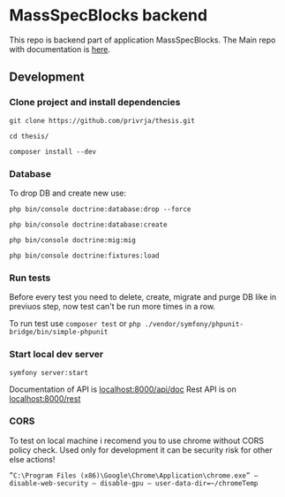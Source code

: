# MassSpecBlocks backend

This repo is backend part of application MassSpecBlocks. The Main repo with documentation is [here](https://github.com/privrja/MassSpecBlocks).

## Development

### Clone project and install dependencies

```git clone https://github.com/privrja/thesis.git```

```cd thesis/```

```composer install --dev```

### Database

To drop DB and create new use:

```php bin/console doctrine:database:drop --force```

```php bin/console doctrine:database:create```

```php bin/console doctrine:mig:mig```

```php bin/console doctrine:fixtures:load```

### Run tests
Before every test you need to delete, create, migrate and purge DB like in previuos step, now test can't be run more times in a row.

To run test use ```composer test``` or ```php ./vendor/symfony/phpunit-bridge/bin/simple-phpunit```

### Start local dev server 

```symfony server:start```

Documentation of API is [localhost:8000/api/doc](https://localhost:8000/api/doc)
Rest API is on [localhost:8000/rest](https://localhost:8000/rest)

### CORS

To test on local machine i recomend you to use chrome without CORS policy check. Used only for development it can be security risk for other else actions!

```”C:\Program Files (x86)\Google\Chrome\Application\chrome.exe” — disable-web-security — disable-gpu — user-data-dir=~/chromeTemp```
